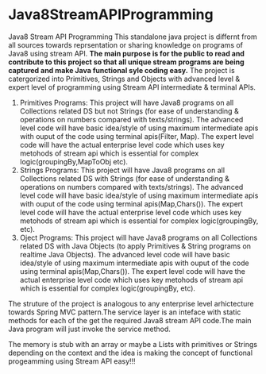 # Java8StreamAPIProgramming
Java8 Stream API Programming 
This standalone java project is differnt from all sources towards reprsentation or sharing knowledge on programs of Java8 using stream API.
**The main purpose is for the public to read and contribute to this project so that all unique stream programs are being captured and make Java functional syle coding easy.**
The project is catergorized into Primitives, Strings and Objects with advanced level & expert level of programming using Stream API intermediate & terminal APIs.
1. Primitives Programs:
   This project will have Java8 programs on all Collections related DS but not Strings (for ease of understanding & operations on numbers compared with texts/strings).
   The advanced level code will have basic idea/style of using maximum intermediate apis with ouput of the code using terminal apis(Filter, Map).
   The expert level code will have the actual enterprise level code which uses key metohods of stream api which is essential for complex logic(groupingBy,MapToObj etc).
2. Strings Programs:
   This project will have Java8 programs on all Collections related DS with Strings (for ease of understanding & operations on numbers compared with texts/strings).
   The advanced level code will have basic idea/style of using maximum intermediate apis with ouput of the code using terminal apis(Map,Chars()).
   The expert level code will have the actual enterprise level code which uses key metohods of stream api which is essential for complex logic(groupingBy, etc).
3. Oject Programs:
   This project will have Java8 programs on all Collections related DS with Java Objects (to apply Primitives & String programs on realtime Java Objects).
   The advanced level code will have basic idea/style of using maximum intermediate apis with ouput of the code using terminal apis(Map,Chars()).
   The expert level code will have the actual enterprise level code which uses key metohods of stream api which is essential for complex logic(groupingBy, etc).

The struture of the project is analogous to any enterprise level arhictecture towards Spring MVC pattern.The service layer is an inteface with static methods for each of the get the required Java8 stream API code.The main Java program will just invoke the service method.

The memory is stub with an array or maybe a Lists with primitives or Strings depending on the context and the idea is making the concept of functional progeamming using Stream API easy!!!
   
